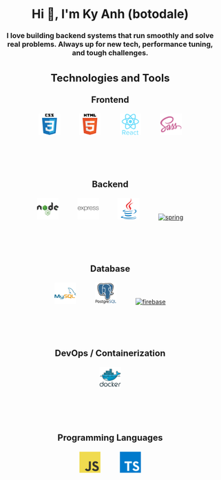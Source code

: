 <h1 align="center">Hi 👋, I'm Ky Anh (botodale)</h1>
<h3 align="center">I love building backend systems that run smoothly and solve real problems. Always up for new tech, performance tuning, and tough challenges.</h3>

<h3 align="center" style="font-size: 24px;">Technologies and Tools</h3>

<!-- Frontend -->
<p align="center">
  <strong style="font-size: 20px;">Frontend</strong><br>
  <a href="https://www.w3schools.com/css/" target="_blank" rel="noreferrer" style="display: inline-block; margin: 20px;">
    <img src="https://raw.githubusercontent.com/devicons/devicon/master/icons/css3/css3-original-wordmark.svg" alt="css3" width="50" height="50">
  </a>
  <a href="https://www.w3.org/html/" target="_blank" rel="noreferrer" style="display: inline-block; margin: 20px;">
    <img src="https://raw.githubusercontent.com/devicons/devicon/master/icons/html5/html5-original-wordmark.svg" alt="html5" width="50" height="50">
  </a>
  <a href="https://reactjs.org/" target="_blank" rel="noreferrer" style="display: inline-block; margin: 20px;">
    <img src="https://raw.githubusercontent.com/devicons/devicon/master/icons/react/react-original-wordmark.svg" alt="react" width="50" height="50">
  </a>
  <a href="https://sass-lang.com" target="_blank" rel="noreferrer" style="display: inline-block; margin: 20px;">
    <img src="https://raw.githubusercontent.com/devicons/devicon/master/icons/sass/sass-original.svg" alt="sass" width="50" height="50">
  </a>
</p>

<br><br><br>

<!-- Backend -->
<p align="center">
  <strong style="font-size: 20px;">Backend</strong><br>
  <a href="https://nodejs.org" target="_blank" rel="noreferrer" style="display: inline-block; margin: 20px;">
    <img src="https://raw.githubusercontent.com/devicons/devicon/master/icons/nodejs/nodejs-original-wordmark.svg" alt="nodejs" width="50" height="50">
  </a>
  <a href="https://expressjs.com" target="_blank" rel="noreferrer" style="display: inline-block; margin: 20px;">
    <img src="https://raw.githubusercontent.com/devicons/devicon/master/icons/express/express-original-wordmark.svg" alt="express" width="50" height="50">
  </a>
  <a href="https://www.java.com" target="_blank" rel="noreferrer" style="display: inline-block; margin: 20px;">
    <img src="https://raw.githubusercontent.com/devicons/devicon/master/icons/java/java-original.svg" alt="java" width="50" height="50">
  </a>
  <a href="https://spring.io/" target="_blank" rel="noreferrer" style="display: inline-block; margin: 20px;">
    <img src="https://www.vectorlogo.zone/logos/springio/springio-icon.svg" alt="spring" width="50" height="50">
  </a>
</p>

<br><br><br>

<!-- Database -->
<p align="center">
  <strong style="font-size: 20px;">Database</strong><br>
  <a href="https://www.mysql.com/" target="_blank" rel="noreferrer" style="display: inline-block; margin: 20px;">
    <img src="https://raw.githubusercontent.com/devicons/devicon/master/icons/mysql/mysql-original-wordmark.svg" alt="mysql" width="50" height="50">
  </a>
  <a href="https://www.postgresql.org" target="_blank" rel="noreferrer" style="display: inline-block; margin: 20px;">
    <img src="https://raw.githubusercontent.com/devicons/devicon/master/icons/postgresql/postgresql-original-wordmark.svg" alt="postgresql" width="50" height="50">
  </a>
  <a href="https://firebase.google.com/" target="_blank" rel="noreferrer" style="display: inline-block; margin: 20px;">
    <img src="https://www.vectorlogo.zone/logos/firebase/firebase-icon.svg" alt="firebase" width="50" height="50">
  </a>
</p>

<br><br><br>

<!-- DevOps / Containerization -->
<p align="center">
  <strong style="font-size: 20px;">DevOps / Containerization</strong><br>
  <a href="https://www.docker.com/" target="_blank" rel="noreferrer" style="display: inline-block; margin: 20px;">
    <img src="https://raw.githubusercontent.com/devicons/devicon/master/icons/docker/docker-original-wordmark.svg" alt="docker" width="50" height="50">
  </a>
</p>

<br><br><br>

<!-- Programming Languages -->
<p align="center">
  <strong style="font-size: 20px;">Programming Languages</strong><br>
  <a href="https://developer.mozilla.org/en-US/docs/Web/JavaScript" target="_blank" rel="noreferrer" style="display: inline-block; margin: 20px;">
    <img src="https://raw.githubusercontent.com/devicons/devicon/master/icons/javascript/javascript-original.svg" alt="javascript" width="50" height="50">
  </a>
  <a href="https://www.typescriptlang.org/" target="_blank" rel="noreferrer" style="display: inline-block; margin: 20px;">
    <img src="https://raw.githubusercontent.com/devicons/devicon/master/icons/typescript/typescript-original.svg" alt="typescript" width="50" height="50">
  </a>
</p>
